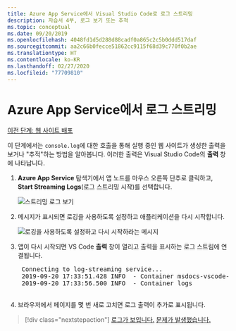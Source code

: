 ```yaml
---
title: Azure App Service에서 Visual Studio Code로 로그 스트리밍
description: 자습서 4부, 로그 보기 또는 추적
ms.topic: conceptual
ms.date: 09/20/2019
ms.openlocfilehash: 4048fd1d5d288d88cadf0a865c2c5b0ddd517daf
ms.sourcegitcommit: aa2c66b0fecce51862cc9115f68d39c770f0b2ae
ms.translationtype: HT
ms.contentlocale: ko-KR
ms.lasthandoff: 02/27/2020
ms.locfileid: "77709810"
---
```

# <a name="stream-logs-from-azure-app-service"></a>Azure App Service에서 로그 스트리밍

[이전 단계: 웹 사이트 배포](tutorial-vscode-azure-app-service-node-03.md)

이 단계에서는 `console.log`에 대한 호출을 통해 실행 중인 웹 사이트가 생성한 출력을 보거나 "추적"하는 방법을 알아봅니다. 이러한 출력은 Visual Studio Code의 **출력** 창에 나타납니다.

1. **Azure App Service** 탐색기에서 앱 노드를 마우스 오른쪽 단추로 클릭하고, **Start Streaming Logs**(로그 스트리밍 시작)를 선택합니다.

    ![스트리밍 로그 보기](media/deploy-azure/view-logs.png)

1. 메시지가 표시되면 로깅을 사용하도록 설정하고 애플리케이션을 다시 시작합니다.

    ![로깅을 사용하도록 설정하고 다시 시작하라는 메시지](media/deploy-azure/enable-restart.png)

1. 앱이 다시 시작되면 VS Code **출력** 창이 열리고 출력을 표시하는 로그 스트림에 연결됩니다.

    <pre>
    Connecting to log-streaming service...
    2019-09-20 17:33:51.428 INFO  - Container msdocs-vscode-node_2 for site msdocs-vscode-node initialized successfully.
    2019-09-20 17:33:56.500 INFO  - Container logs
    </pre>

1. 브라우저에서 페이지를 몇 번 새로 고치면 로그 출력이 추가로 표시됩니다.

> [!div class="nextstepaction"]
> [로그가 보입니다.](tutorial-vscode-azure-app-service-node-05.md) [문제가 발생했습니다.](https://www.research.net/r/PWZWZ52?tutorial=node-deployment-azureappservice&step=tailing-logs)
